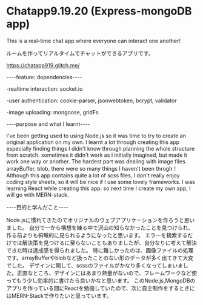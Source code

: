 # Chatapp9.19.20 (Express-mongoDB app)

 This is a real-time chat app where everyone can interact one another!
 
 ルームを作ってリアルタイムでチャットができるアプリです。
 
 https://chatapp919.glitch.me/
 
 ----feature: dependencies----
 
 -realtime interaction: socket.io
 
 -user authentication: cookie-parser, jsonwebtoken, bcrypt, validator
 
 -image uploading: mongoose, gridFs
 
 ----purpose and what I learnt----
 
 I've been getting used to using Node.js so it was time to try to create an original application on my own.
 I learnt a lot through creating this app especially finding things I didn't know through planning the whole structure from scratch.
 sometimes it didn't work as I initially imagined, but made it work one way or another.
 The hardest part was dealing with image files. arrayBuffer, blob, there were so many things I haven't been throgh！
 Although this app contains quite a lot of scss files, I don't really enjoy coding style sheets, so it will be nice if I use some lovely frameworks.
 I was learning React while creating this app. so next time I create my own app, I will go with MERN-stack.
 
 ----目的と学んだこと----
 
 Node.jsに慣れてきたのでオリジナルのウェブアプリケーションを作ろうと思いました。
 自分で一から構想を練る中で沢山の知らなかったことを見つけられ、作る前よりも俯瞰的に見られるようになったと思います。
 エラーを検索するだけでは解決策を見つけるに至らないこともありましたが、自分なりに考えて解決できた時は達成感を得られました。
 特に難しかったのは、画像ファイルの処理です。arrayBufferやblobなど扱ったことのない形のデータが多く出てきて大変でした。
 デザインに関して、scssのファイルがかなり多くなってしまいました。正直なところ、デザインにはあまり熱量がないので、フレームワークなど使ってもう少し効率的に書けたら良いかなと思います。
 このNode.js,MongoDBのアプリを作っている間にReactを勉強していたので、次に自主制作をするときにはMERN-Stackで作りたいと思っています。
 
